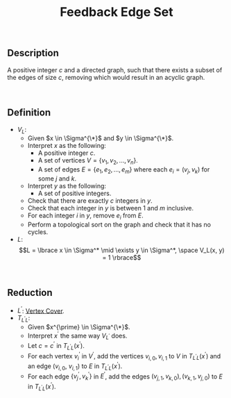# $$\text{Feedback Edge Set}$$

<br>

## Description

A positive integer $c$ and a directed graph, such that there exists a subset of the edges of size $c$, removing which would result in an acyclic graph.

<br>

## Definition

- $V_L$:
  - Given $x \in \Sigma^{\*}$ and $y \in \Sigma^{\*}$.
  - Interpret $x$ as the following:
    - A positive integer $c$.
    - A set of vertices $V = \lbrace v_1, v_2, ..., v_n \rbrace$.
    - A set of edges $E = \lbrace e_1, e_2, ..., e_m \rbrace$ where each $e_i = (v_j, v_k)$ for some $j$ and $k$.
  - Interpret $y$ as the following:
    - A set of positive integers.
  - Check that there are exactly $c$ integers in $y$.
  - Check that each integer in $y$ is between $1$ and $m$ inclusive.
  - For each integer $i$ in $y$, remove $e_i$ from $E$.
  - Perform a topological sort on the graph and check that it has no cycles.
- $L$: $$L = \lbrace x \in \Sigma^* \mid \exists y \in \Sigma^*, \space V_L(x, y) = 1 \rbrace$$

<br>

## Reduction

- $L^{\prime}$: [Vertex Cover](Vertex-Cover.md).
- $T_{L^{\prime}L}$:
  - Given $x^{\prime} \in \Sigma^{\*}$.
  - Interpret $x^{\prime}$ the same way $V_{L^{\prime}}$ does.
  - Let $c = c^{\prime}$ in $T_{L^{\prime}L}(x^{\prime})$.
  - For each vertex $v_i^{\prime}$ in $V^{\prime}$, add the vertices $v_{i,0}, v_{i,1}$ to $V$ in $T_{L^{\prime}L}(x^{\prime})$ and an edge $(v_{i,0}$, $v_{i,1})$ to $E$ in $T_{L^{\prime}L}(x^{\prime})$.
  - For each edge $\lbrace v_j^{\prime}, v_k^{\prime} \rbrace$ in $E^{\prime}$, add the edges $(v_{j,1}, v_{k,0}), (v_{k,1}, v_{j,0})$ to $E$ in $T_{L^{\prime}L}(x^{\prime})$.
